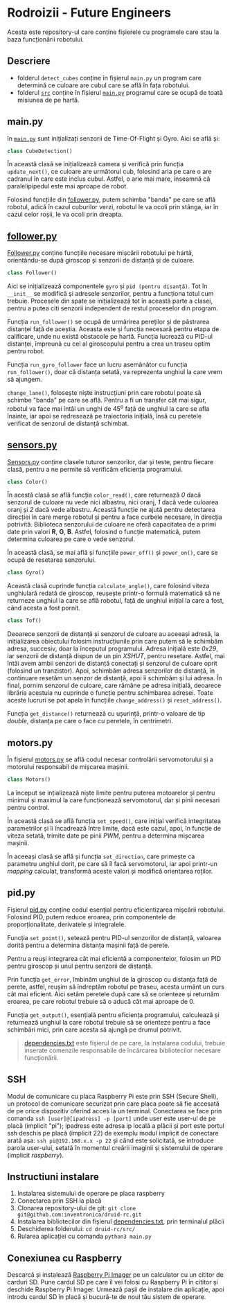 # Rodroizii - Future Engineers

Acesta este repository-ul care conține fișierele cu programele care stau la baza funcționării robotului.

## Descriere

* folderul `detect_cubes` conține în fișierul `main.py` un program care determină ce culoare are cubul care se află în fața robotului.
* folderul [`src`](../master/src) conține în fișierul [`main.py`](../master/src/main.py) programul care se ocupă de toată misiunea de pe hartă.

## main.py

în [`main.py`](../master/src/main.py) sunt inițializați senzorii de Time-Of-Flight și Gyro. Aici se află și:
```python
class CubeDetection()
```
În această clasă se inițializează camera și verifică prin funcția `update_next()`, ce culoare are următorul cub, folosind aria pe care o are cadranul în care este inclus cubul. Astfel, o arie mai mare, înseamnă că paralelipipedul este mai aproape de robot.

Folosind funcțiile din [follower.py](../master/src/follower.py), putem schimba "banda" pe care se află robotul, adică în cazul cuburilor verzi, robotul le va ocoli prin stânga, iar în cazul celor roșii, le va ocoli prin dreapta. 


## [follower.py](../master/src/follower.py)

[Follower.py](../master/src/follower.py) conține funcțiile necesare mișcării robotului pe hartă, orientându-se după giroscop și senzorii de distanță și de culoare. 

```python
class Follower()
```
Aici se inițializează componentele `gyro` și `pid (pentru disanță)`. Tot în `__init__` se modifică și adresele senzorilor, pentru a funcționa totul cum trebuie. Procesele din spate se inițializează tot în această parte a clasei, pentru a putea citi senzorii independent de restul proceselor din program.

Funcția `run_follower()` se ocupă de urmărirea pereților și de păstrarea distanței față de aceștia. Aceasta este și funcția necesară pentru etapa de calificare, unde nu există obstacole pe hartă. Funcția lucrează cu PID-ul distanței, împreună cu cel al giroscopului pentru a crea un traseu optim pentru robot.

Funcția `run_gyro_follower` face un lucru asemănător cu funcția `run_follower()`, doar că distanța setată, va reprezenta unghiul la care vrem să ajungem.

`change_lane()`, folosește niște instrucțiuni prin care robotul poate să schimbe "banda" pe care se află. Pentru a fi un transfer cât mai sigur, robotul va face mai întâi un unghi de 45<sup>o</sup> față de unghiul la care se afla înainte, iar apoi se redresează pe traiectoria inițială, însă cu peretele verificat de senzorul de distanță schimbat.

## [sensors.py](../master/src/sensors.py)

[Sensors.py](../master/src/sensors.py) conține clasele tuturor senzorilor, dar și teste, pentru fiecare clasă, pentru a ne permite să verificăm eficiența programului.

```python
class Color()
```
În acestă clasă se află funcția `color_read()`, care returnează _0_ dacă senzorul de culoare nu vede nici albastru, nici oranj, _1_ dacă vede culoarea oranj și _2_ dacă vede albastru. Această funcție ne ajută pentru detectarea direcției în care merge robotul și pentru a face curbele necesare, în direcția potrivită.
Biblioteca senzorului de culoare ne oferă capacitatea de a primi date prin valori **R**, **G**, **B**. Astfel, folosind o funcție matematică, putem determina culoarea pe care o vede senzorul.

În această clasă, se mai află și funcțiile `power_off()` și `power_on()`, care se ocupă de resetarea senzorului.

```python
class Gyro()
```
Această clasă cuprinde funcția `calculate_angle()`, care folosind viteza unghiulară redată de giroscop, reușește printr-o formulă matematică să ne returneze unghiul la care se află robotul, față de unghiul inițial la care a fost, când acesta a fost pornit.

```python
class Tof()
```
Deoarece senzorii de distanță și senzorul de culoare au aceeași adresă, la inițializarea obiectului folosim instrucțiunile prin care putem să le schimbăm adresa, succesiv, doar la începutul programului. Adresa inițială este _0x29_, iar senzorii de distanță dispun de un pin _XSHUT_, pentru resetare. Astfel, mai întâi avem ambii senzori de distanță conectați și senzorul de culoare oprit (folosind un tranzistor). Apoi, schimbăm adresa senzorilor de distanță, în continuare resetăm un senzor de distanță, apoi îi schimbăm și lui adresa. În final, pornim senzorul de culoare, care rămâne pe adresa inițială, deoarece librăria acestuia nu cuprinde o funcție pentru schimbarea adresei. Toate aceste lucruri se pot apela în funcțiile `change_address()` și `reset_address()`.

Funcția `get_distance()` returnează cu ușurință, printr-o valoare de tip _double_, distanța pe care o face cu peretele, în centrimetri.

## motors.py
În fișierul [motors.py](../master/src/motors.py) se află codul necesar controlării servomotorului și a motorului responsabil de mișcarea mașinii.
```python
class Motors()
```
La început se ințializează niște limite pentru puterea motoarelor și pentru minimul și maximul la care funcționează servomotorul, dar și pinii necesari pentru control.

În această clasă se află funcția `set_speed()`, care inițial verifică integritatea parametrilor și îi încadrează între limite, dacă este cazul, apoi, în funcție de viteza setată, trimite date pe pinii _PWM_, pentru a determina mișcarea mașinii.

În aceeași clasă se află și funcția `set_direction`, care primește ca parametru unghiul dorit, pe care să îl facă servomotorul, iar apoi printr-un _mapping_ calculat, transformă aceste valori și modifică orientarea roților.
## pid.py
Fișierul [pid.py](../master/src/pid.py) conține codul esențial pentru eficientizarea mișcării robotului. 
Folosind PID, putem reduce eroarea, prin componentele de proporționalitate, derivatele și integralele.

Funcția `set_point()`, setează pentru PID-ul senzorilor de distanță, valoarea dorită pentru a determina distanța mașinii față de perete.

Pentru a reuși integrarea cât mai eficientă a componentelor, folosim un PID pentru giroscop și unul pentru senzorii de distanță. 

Prin funcția `get_error`, îmbinăm unghiul de la giroscop cu distanța față de perete, astfel, reușim să îndreptăm robotul pe traseu, acesta urmânt un curs cât mai eficient. Aici setăm peretele după care să se orienteze și returnăm eroarea, pe care robotul trebuie să o aducă cât mai aproape de 0.

Funcția `get_output()`, esențială pentru eficiența programului, calculează și returnează unghiul la care robotul trebuie să se orienteze pentru a face schimbări mici, prin care acesta să ajungă pe drumul potrivit.

> [dependencies.txt](../master/dependencies.txt) este fișierul de pe care, la instalarea codului, trebuie inserate comenzile responsabile de încărcarea bibliotecilor necesare funcționării.

## SSH

Modul de comunicare cu placa Raspberry Pi este prin SSH (Secure Shell), un protocol de comunicare securizat prin care placa poate să fie accesată de pe orice dispozitiv oferind acces la un terminal. Conectarea se face prin comanda `ssh [user]@[ipadress] -p [port]` unde user este user-ul de pe placă (implicit "pi"); ipadress este adresa ip locală a plăcii și port este portul ssh deschis pe placă (implicit 22) de exemplu modul implicit de conectare arată așa: `ssh pi@192.168.x.x -p 22` și când este solicitată, se introduce parola user-ului, setată în momentul creării imaginii și sistemului de operare (implicit _raspberry_). 

## Instructiuni instalare 

1. Instalarea sistemului de operare pe placa raspberry
2. Conectarea prin SSH la placă
3. Clonarea repository-ului de git: `git clone git@github.com:inventronica/druid-rc.git` 
4. Instalarea bibliotecilor din fișierul [dependencies.txt](../master/dependencies.txt), prin terminalul plăcii
5. Deschiderea folderului: `cd druid-rc/src/`
6. Rularea aplicației cu comanda `python3 main.py`


## Conexiunea cu Raspberry 

Descarcă și instalează [Raspberry Pi Imager](https://www.raspberrypi.com/software) pe un calculator cu un cititor de carduri SD. Pune cardul SD pe care îl vei folosi cu Raspberry Pi în cititor și deschide Raspberry Pi Imager. Urmează pașii de instalare din aplicație, apoi introdu cardul SD în placă și bucură-te de noul tău sistem de operare.



